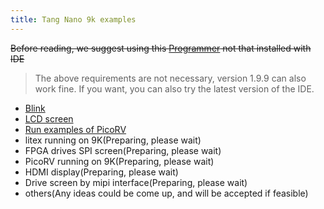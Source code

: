 ```yaml
---
title: Tang Nano 9k examples
---
```


~~Before reading, we suggest using this [Programmer](https://dl.sipeed.com/shareURL/TANG/programmer/archived) not that installed with IDE~~

> The above requirements are not necessary, version 1.9.9 can also work fine.
> If you want, you can also try the latest version of the IDE.


- [Blink](./examples/led.md)
- [LCD screen](./examples/rgb_screen.md)
- [Run examples of PicoRV](./examples/picorv.md)
- litex running on 9K(Preparing, please wait)
- FPGA drives SPI screen(Preparing, please wait)
- PicoRV running on 9K(Preparing, please wait)
- HDMI display(Preparing, please wait)
- Drive screen by mipi interface(Preparing, please wait)
- others(Any ideas could be come up, and will be accepted if feasible)
